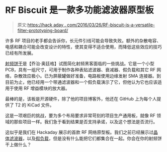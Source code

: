 # RF Biscuit 是一款多功能滤波器原型板

> 原文:[https://hack aday . com/2016/03/26/RF-biscuit-is-a-versatile-filter-prototyping-board/](https://hackaday.com/2016/03/26/rf-biscuit-is-a-versatile-filter-prototyping-board/)

许多 RF 项目的老手都会告诉你，长元件引线可能会导致失败。额外的杂散电容、电感和耦合可能会改变设计的特性，使其变得不适合使用，而降低这些效应的技巧已经有所发展。

[射频饼干](https://hackaday.io/project/10402-rf-biscuit)是【乔治·奥廷格】试图简化射频黑客面临的一些挑战。它是一个小型 PCB，具有一组尺寸，可用于制作各种表贴滤波器、衰减器、假负载和其它 RF 网络，杂散效应极小。已为屏蔽罐做好准备，电路板使用边缘发射 SMA 连接器。到目前为止，他已经用一个带通滤波器和一个假负载演示了它，但他认为它也应该适用于使用 RF 增益模块的放大器。

最棒的是，该板是开源硬件，除了他的项目博客外，他还在 GitHub 上为每个人提供了 T2 的 KiCad 文件。

这是一项艰巨的挑战，要为多个布局要求非常苛刻的项目生产通用板，就像 RF 领域的那些项目一样。我们急于看到结果是否支持承诺，以及这个想法是否流行。

这似乎是我们在 Hackaday 展示的首款 RF 网络原型板。我们之前已经展示过[晶体滤波器](http://hackaday.com/2016/03/13/designing-a-crystal-ladder-bandpass-filter/)，以及[假负载](http://hackaday.com/2015/12/24/you-can-learn-a-lot-from-a-dummy-load/)，但是没有什么能把它们都集合在一起。你会在你的射频饼干上做什么？